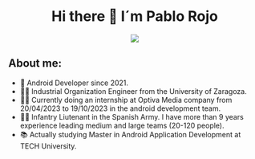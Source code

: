 <div align="center">
<h1 align="center">Hi there 👋 I´m Pablo Rojo </h1>
<img src="https://user-images.githubusercontent.com/128259399/231845679-87d7ca55-52c2-4f41-87ae-13ba8888f668.png">
</div>

## About me:

- 📲 Android Developer since 2021.
- 👨‍🎓 Industrial Organization Engineer from the University of Zaragoza.
- 👨‍💼 Currently doing an internship at Optiva Media company from 20/04/2023 to 19/10/2023 in the android development team.
- 👮‍♂️ Infantry Liutenant in the Spanish Army. I have more than 9 years experience leading medium and large teams (20-120 people).
- 📚 Actually studying Master in Android Application Development at TECH University.
<br>
